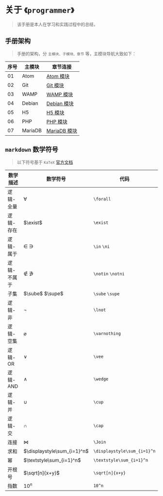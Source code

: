 <!--
+===============================================================================
| @Author: madnesslin(地上马)
+===============================================================================
| @Phone: +86 13695746767
+===============================================================================
| @Date: 2018-10-28 15:10:15
+===============================================================================
| @Email: linjialiang@163.com
+===============================================================================
| @Last modified time: 2019-03-06 23:02:29
+===============================================================================
-->

# 关于 `《programmer》`

> 该手册是本人在学习和实践过程中的总结，

## 手册架构

> 手册的架构，分 `主模块、子模块、章节` 等，主模块导航大致如下：

| 序号 | 主模块  | 章节连接                                |
| ---- | ------- | --------------------------------------- |
| 01   | Atom    | [Atom 模块](./01-Atom/README.md)        |
| 02   | Git     | [Git 模块](./02-Git/README.md)          |
| 03   | WAMP    | [WAMP 模块](./03-WAMP/README.md)        |
| 04   | Debian  | [Debian 模块](./04-Debian/README.md)    |
| 05   | H5      | [H5 模块](./05-H5/README.md)            |
| 06   | PHP     | [PHP 模块](./06-PHP/README.md)          |
| 07   | MariaDB | [MariaDB 模块](./07-MariaDB/README.md/) |

## `markdown` 数学符号

> 以下符号基于 `KaTeX` [官方文档](https://katex.org/docs/supported.html)

| 数学描述    | 数学符号                    | 代码                        |
| ----------- | --------------------------- | --------------------------- |
| 逻辑-全量   | $\forall$                   | `\forall`                   |
| 逻辑-存在   | $\exist$                    | `\exist`                    |
| 逻辑-属于   | $\in$ $\ni$                 | `\in` `\ni`                 |
| 逻辑-不属于 | $\notin$ $\notni$           | `\notin` `\notni`           |
| 子集        | $\sube$ $\supe$             | `\sube` `\supe`             |
| 逻辑-非     | $\lnot$                     | `\lnot`                     |
| 逻辑-空集   | $\varnothing$               | `\varnothing`               |
| 逻辑-OR     | $\vee$                      | `\vee`                      |
| 逻辑-AND    | $\wedge$                    | `\wedge`                    |
| 逻辑-并     | $\cup$                      | `\cup`                      |
| 逻辑-交     | $\cap$                      | `\cap`                      |
| 连接        | $\Join$                     | `\Join`                     |
| 求和        | $\displaystyle\sum_{i=1}^n$ | `\displaystyle\sum_{i=1}^n` |
| 幂          | $\textstyle\sum_{i=1}^n$    | `\textstyle\sum_{i=1}^n`    |
| 开根号      | $\sqrt[n]{x+y}$             | `\sqrt[n]{x+y}`             |
| 指数        | $10^n$                      | `10^n`                      |
